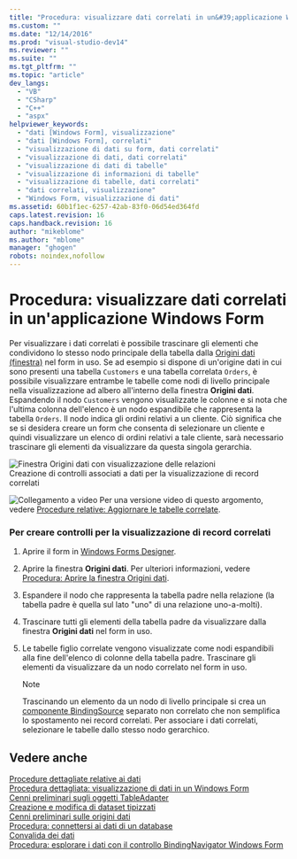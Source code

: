 ```yaml
---
title: "Procedura: visualizzare dati correlati in un&#39;applicazione Windows Form | Microsoft Docs"
ms.custom: ""
ms.date: "12/14/2016"
ms.prod: "visual-studio-dev14"
ms.reviewer: ""
ms.suite: ""
ms.tgt_pltfrm: ""
ms.topic: "article"
dev_langs: 
  - "VB"
  - "CSharp"
  - "C++"
  - "aspx"
helpviewer_keywords: 
  - "dati [Windows Form], visualizzazione"
  - "dati [Windows Form], correlati"
  - "visualizzazione di dati su form, dati correlati"
  - "visualizzazione di dati, dati correlati"
  - "visualizzazione di dati di tabelle"
  - "visualizzazione di informazioni di tabelle"
  - "visualizzazione di tabelle, dati correlati"
  - "dati correlati, visualizzazione"
  - "Windows Form, visualizzazione di dati"
ms.assetid: 60b1f1ec-6257-42ab-83f0-06d54ed364fd
caps.latest.revision: 16
caps.handback.revision: 16
author: "mikeblome"
ms.author: "mblome"
manager: "ghogen"
robots: noindex,nofollow
---
```

# Procedura: visualizzare dati correlati in un&#39;applicazione Windows Form
Per visualizzare i dati correlati è possibile trascinare gli elementi che condividono lo stesso nodo principale della tabella dalla [Origini dati \(finestra\)](../Topic/Data%20Sources%20Window.md) nel form in uso.  Se ad esempio si dispone di un'origine dati in cui sono presenti una tabella `Customers` e una tabella correlata `Orders`, è possibile visualizzare entrambe le tabelle come nodi di livello principale nella visualizzazione ad albero all'interno della finestra **Origini dati**.  Espandendo il nodo `Customers` vengono visualizzate le colonne e si nota che l'ultima colonna dell'elenco è un nodo espandibile che rappresenta la tabella `Orders`.  Il nodo indica gli ordini relativi a un cliente.  Ciò significa che se si desidera creare un form che consenta di selezionare un cliente e quindi visualizzare un elenco di ordini relativi a tale cliente, sarà necessario trascinare gli elementi da visualizzare da questa singola gerarchia.  
  
 ![Finestra Origini dati con visualizzazione delle relazioni](../data-tools/media/datasources2.gif "DataSources2")  
Creazione di controlli associati a dati per la visualizzazione di record correlati  
  
 ![Collegamento a video](../data-tools/media/playvideo.png "PlayVideo") Per una versione video di questo argomento, vedere [Procedure relative: Aggiornare le tabelle correlate](http://go.microsoft.com/fwlink/?LinkId=143527).  
  
### Per creare controlli per la visualizzazione di record correlati  
  
1.  Aprire il form in [Windows Forms Designer](http://msdn.microsoft.com/it-it/3c3d61f8-f36c-4d41-b9c3-398376fabb15).  
  
2.  Aprire la finestra **Origini dati**.  Per ulteriori informazioni, vedere [Procedura: Aprire la finestra Origini dati](../data-tools/how-to-open-the-data-sources-window.md).  
  
3.  Espandere il nodo che rappresenta la tabella padre nella relazione \(la tabella padre è quella sul lato "uno" di una relazione uno\-a\-molti\).  
  
4.  Trascinare tutti gli elementi della tabella padre da visualizzare dalla finestra **Origini dati** nel form in uso.  
  
5.  Le tabelle figlio correlate vengono visualizzate come nodi espandibili alla fine dell'elenco di colonne della tabella padre.  Trascinare gli elementi da visualizzare da un nodo correlato nel form in uso.  
  
    > [!NOTE]
    >  Trascinando un elemento da un nodo di livello principale si crea un [componente BindingSource](../Topic/BindingSource%20Component.md) separato non correlato che non semplifica lo spostamento nei record correlati.  Per associare i dati correlati, selezionare le tabelle dallo stesso nodo gerarchico.  
  
## Vedere anche  
 [Procedure dettagliate relative ai dati](../Topic/Data%20Walkthroughs.md)   
 [Procedura dettagliata: visualizzazione di dati in un Windows Form](../data-tools/walkthrough-displaying-data-on-a-windows-form.md)   
 [Cenni preliminari sugli oggetti TableAdapter](../data-tools/tableadapter-overview.md)   
 [Creazione e modifica di dataset tipizzati](../data-tools/creating-and-editing-typed-datasets.md)   
 [Cenni preliminari sulle origini dati](../data-tools/add-new-data-sources.md)   
 [Procedura: connettersi ai dati di un database](../data-tools/how-to-connect-to-data-in-a-database.md)   
 [Convalida dei dati](../Topic/Validating%20Data.md)   
 [Procedura: esplorare i dati con il controllo BindingNavigator Windows Form](../Topic/How%20to:%20Navigate%20Data%20with%20the%20Windows%20Forms%20BindingNavigator%20Control.md)